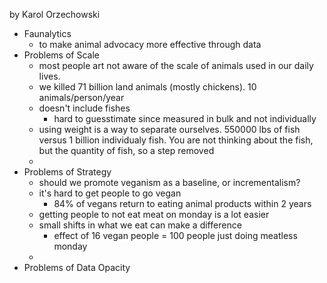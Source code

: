 
by Karol Orzechowski 

- Faunalytics
	- to make animal advocacy more effective through data
- Problems of Scale
	- most people art not aware of the scale of animals used in our daily lives. 
	- we killed 71 billion land animals (mostly chickens). 10 animals/person/year
	- doesn't include fishes
		- hard to guesstimate since measured in bulk and not individually
	- using weight is a way to separate ourselves. 550000 lbs of fish versus 1 billion individualy fish. You are not thinking about the fish, but the quantity of fish, so a step removed
	- 
- Problems of Strategy
	- should we promote veganism as a baseline, or incrementalism? 
	- it's hard to get people to go vegan
		- 84% of vegans return to eating animal products within 2 years
	- getting people to not eat meat on monday is a lot easier
	- small shifts in what we eat can make a difference
		- effect of 16 vegan people = 100 people just doing meatless monday 
	- 
- Problems of Data Opacity